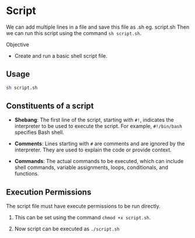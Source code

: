 # Script
We can add multiple lines in a file and save this file as <filename>.sh eg. script.sh
Then we can run this script using the command `sh script.sh`.

Objective

- Create and run a basic shell script file.

## Usage
```bash
sh script.sh
```

## Constituents of a script
- **Shebang**: The first line of the script, starting with `#!`, indicates the interpreter to be used to execute the script. For example, `#!/bin/bash` specifies Bash shell.

- **Comments**: Lines starting with `#` are comments and are ignored by the interpreter. They are used to explain the code or provide context.

- **Commands**: The actual commands to be executed, which can include shell commands, variable assignments, loops, conditionals, and functions.

## Execution Permissions
The script file must have execute permissions to be run directly. 
1.  This can be set using the command `chmod +x script.sh`.

2.  Now script can be executed as `./script.sh` 
